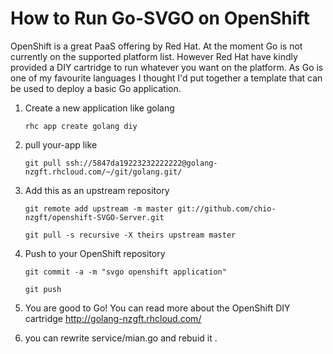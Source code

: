 How to Run Go-SVGO on OpenShift
===============================

OpenShift is a great PaaS offering by Red Hat. At the moment 
Go is not currently on the supported platform list. However Red Hat 
have kindly provided a DIY cartridge to run whatever you want on the 
platform. As Go is one of my favourite languages I thought I'd put 
together a template that can be used to deploy a basic Go application. 

1. Create a new application like golang

       rhc app create golang diy

2. pull your-app like
  
       git pull ssh://5847da19223232222222@golang-nzgft.rhcloud.com/~/git/golang.git/

2. Add this as an upstream repository

       git remote add upstream -m master git://github.com/chio-nzgft/openshift-SVGO-Server.git
    
       git pull -s recursive -X theirs upstream master

3. Push to your OpenShift repository
   
       git commit -a -m "svgo openshift application"   
    
       git push


4. You are good to Go! You can read more about the OpenShift DIY cartridge
http://golang-nzgft.rhcloud.com/

5. you can rewrite service/mian.go and rebuid it .

